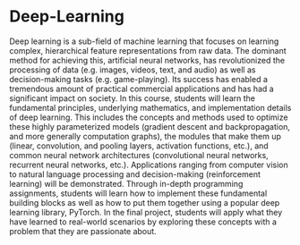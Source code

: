 # Deep-Learning

Deep learning is a sub-field of machine learning that focuses on learning complex, hierarchical 
feature representations from raw data. The dominant method for achieving this, artificial neural 
networks, has revolutionized the processing of data (e.g. images, videos, text, and audio) as well as 
decision-making tasks (e.g. game-playing). Its success has enabled a tremendous amount of 
practical commercial applications and has had a significant impact on society.
In this course, students will learn the fundamental principles, underlying mathematics, and 
implementation details of deep learning. This includes the concepts and methods used to optimize 
these highly parameterized models (gradient descent and backpropagation, and more generally 
computation graphs), the modules that make them up (linear, convolution, and pooling layers, 
activation functions, etc.), and common neural network architectures (convolutional neural networks, 
recurrent neural networks, etc.). Applications ranging from computer vision to natural language 
processing and decision-making (reinforcement learning) will be demonstrated. Through in-depth 
programming assignments, students will learn how to implement these fundamental building blocks 
as well as how to put them together using a popular deep learning library, PyTorch. In the final 
project, students will apply what they have learned to real-world scenarios by exploring these 
concepts with a problem that they are passionate about.

